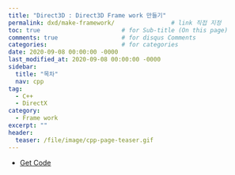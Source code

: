 ```yaml
---
title: "Direct3D : Direct3D Frame work 만들기"
permalink: dxd/make-framework/                # link 직접 지정
toc: true                       # for Sub-title (On this page)
comments: true                  # for disqus Comments
categories:                     # for categories
date: 2020-09-08 00:00:00 -0000
last_modified_at: 2020-09-08 00:00:00 -0000
sidebar:
  title: "목차"
  nav: cpp
tag:
  - C++
  - DirectX
category:
  - Frame work
excerpt: ""
header:
  teaser: /file/image/cpp-page-teaser.gif
---
```


* [Get Code](https://github.com/EasyCoding-7/Direct3DExample/tree/master/Dxd-2)

